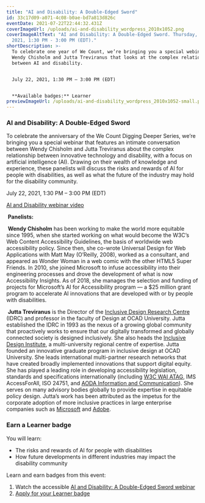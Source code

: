 ```yaml
---
title: "AI and Disability: A Double-Edged Sword"
id: 33c17d09-a071-4c08-b0ae-bd7a813d826c
eventDate: 2021-07-22T22:44:32.431Z
coverImageUrl: /uploads/ai-and-disability_wordpress_2010x1052.png
coverImageAltText: "AI and Disability: A Double-Edged Sword. Thursday, July 22,
  2021, 1:30 PM - 3:00 PM (EDT)."
shortDescription: >-
  To celebrate one year of We Count, we’re bringing you a special webinar with
  Wendy Chisholm and Jutta Treviranus that looks at the complex relationship
  between AI and disability.


  July 22, 2021, 1:30 PM – 3:00 PM (EDT)


  **Available badges:** Learner
previewImageUrl: /uploads/ai-and-disability_wordpress_2010x1052-small.png
---
```

### AI and Disability: A Double-Edged Sword

To celebrate the anniversary of the We Count Digging Deeper Series, we’re bringing you a special webinar that features an intimate conversation between Wendy Chisholm and Jutta Treviranus about the complex relationship between innovative technology and disability, with a focus on artificial intelligence (AI). Drawing on their wealth of knowledge and experience, these panelists will discuss the risks and rewards of AI for people with disabilities, as well as what the future of the industry may hold for the disability community.

July 22, 2021, 1:30 PM – 3:00 PM (EDT)

[AI and Disability webinar video](https://youtu.be/3qdgMkIxjtY)

 **Panelists:**

 **Wendy Chisholm** has been working to make the world more equitable since 1995, when she started working on what would become the W3C’s Web Content Accessibility Guidelines, the basis of worldwide web accessibility policy. Since then, she co-wrote Universal Design for Web Applications with Matt May (O’Reilly, 2008), worked as a consultant, and appeared as Wonder Woman in a web comic with the other HTML5 Super Friends. In 2010, she joined Microsoft to infuse accessibility into their engineering processes and drove the development of what is now Accessibility Insights. As of 2018, she manages the selection and funding of projects for Microsoft’s AI for Accessibility program — a $25 million grant program to accelerate AI innovations that are developed with or by people with disabilities.

 **Jutta Treviranus** is the Director of the [Inclusive Design Research Centre](http://idrc.ocadu.ca) (IDRC) and professor in the faculty of Design at OCAD University. Jutta established the IDRC in 1993 as the nexus of a growing global community that proactively works to ensure that our digitally transformed and globally connected society is designed inclusively. She also heads the [Inclusive Design Institute](https://inclusivedesign.ca), a multi-university regional centre of expertise. Jutta founded an innovative graduate program in inclusive design at OCAD University. She leads international multi-partner research networks that have created broadly implemented innovations that support digital equity. She has played a leading role in developing accessibility legislation, standards and specifications internationally (including [W3C WAI ATAG](https://www.w3.org/TR/ATAG20/), IMS AccessForAll, ISO 24751, and [AODA Information and Communication](https://www.ontario.ca/page/accessibility-legislative-reviews-committees-and-councils)). She serves on many advisory bodies globally to provide expertise in equitable policy design. Jutta’s work has been attributed as the impetus for the corporate adoption of more inclusive practices in large enterprise companies such as [Microsoft](https://www.fastcompany.com/3054927/microsofts-inspiring-bet-on-a-radical-new-type-of-design-thinking) and [Adobe](https://adobe.design/inclusive/).

### Earn a Learner badge

You will learn:

* The risks and rewards of AI for people with disabilities
* How future developments in different industries may impact the disability community

Learn and earn badges from this event:

1. Watch the accessible [AI and Disability: A Double-Edged Sword webinar](https://youtu.be/3qdgMkIxjtY)
2. [Apply for your Learner badge](https://factory.cancred.ca/c/earnablebadge/QZ5R8Ya1Q08Ra34G/apply)